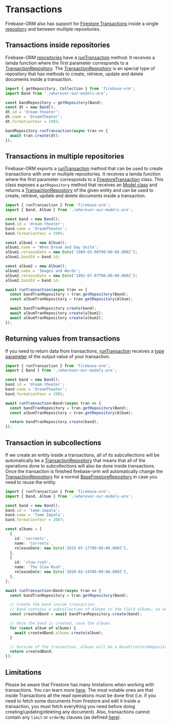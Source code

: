 # Transactions

Firebase-ORM also has support for [Firestore Transactions](https://firebase.google.com/docs/firestore/manage-data/transactions) inside a single [repository]() and between multiple repositories.

## Transactions inside repositories

Firebase-ORM [repositories](CORE_CONCEPTS.md#Firebase-ORMRepositories) have a [runTransaction](Classes/BaseFirestoreRepository.md#RunTransaction) method. It receives a lamda function where the first parameter corresponds to a [TransactionRepository](Classes/TransactionRepository.md). The [TransactionRepository](Classes/TransactionRepository.md) is an special type of repository that has methods to create, retrieve, update and delete documents inside a transaction.

```typescript
import { getRepository, Collection } from 'firebase-orm';
import Band from './wherever-our-models-are';

const bandRepository = getRepository(Band);
const dt = new Band();
dt.id = 'dream-theater';
dt.name = 'DreamTheater';
dt.formationYear = 1985;

bandRepository.runTransaction(async tran => {
  await tran.create(dt);
});
```

## Transactions in multiple repositories

Firebase-ORM exports a [runTransaction](Classes/BaseFirestoreRepository.md#RunTransaction) method that can be used to create transactions with one or multiple repositories. It receives a lamda function where the first parameter corresponds to a [FirestoreTransaction](Classes/FirestoreTransaction.md) class. This class exposes a `getRepository` method that receives an [Model class](CORE_CONCEPTS.md#Firebase-ORMModels) and returns a [TransactionRepository](Classes/TransactionRepository.md) of the given entity and can be used to create, retrieve, update and delete documents inside a transaction.

```typescript
import { runTransaction } from 'firebase-orm';
import { Band, Album } from './wherever-our-models-are';

const band = new Band();
band.id = 'dream-theater';
band.name = 'DreamTheater';
band.formationYear = 1985;

const album1 = new Album();
album1.name = 'When Dream and Day Unite';
album1.releaseDate = new Date('1989-03-06T00:00:00.000Z');
album1.bandId = band.id;

const album2 = new Album();
album2.name = 'Images and Words';
album2.releaseDate = new Date('1992-07-07T00:00:00.000Z');
album2.bandId = band.id;

await runTransaction(async tran => {
  const bandTranRepository = tran.getRepository(Band);
  const albumTranRepository = tran.getRepository(Album);

  await bandTranRepository.create(band);
  await albumTranRepository.create(album1);
  await albumTranRepository.create(album2);
});
```

## Returning values from transactions

If you need to return data from transactions, [runTransaction](Classes/BaseFirestoreRepository.md#RunTransaction) receives a [type parameter](https://www.typescriptlang.org/docs/handbook/generics.html#using-type-parameters-in-generic-constraints) of the output value of your transaction.

```typescript
import { runTransaction } from 'firebase-orm';
import { Band } from './wherever-our-models-are';

const band = new Band();
band.id = 'dream-theater';
band.name = 'DreamTheater';
band.formationYear = 1985;

await runTransaction<Band>(async tran => {
  const bandTranRepository = tran.getRepository(Band);
  const albumTranRepository = tran.getRepository(Album);

  return bandTranRepository.create(band);
});
```

## Transaction in subcollections

If we create an entity inside a transactions, all of its subcollections will be automatically be a [TransactionRepository](Classes/TransactionRepository.md) that means that all of the operations done to subcollections will also be done inside transactions. Once the transaction is finished firebase-orm will automatically change the [TransactionRepository](Classes/TransactionRepository.md) for a normal [BaseFirestoreRepository](CORE_CONCEPTS.md#Firebase-ORMRepositories) in case you need to reuse the entity.

```ts
import { runTransaction } from 'firebase-orm';
import { Band, Album } from './wherever-our-models-are';

const band = new Band();
band.id = 'tame-impala';
band.name = 'Tame Impala';
band.formationYear = 2007;

const albums = [
  {
    id: 'currents',
    name: 'Currents',
    releaseDate: new Date('2015-07-17T00:00:00.000Z'),
  },
  {
    id: 'slow-rush',
    name: 'The Slow Rush',
    releaseDate: new Date('2020-02-14T00:00:00.000Z'),
  },
];

await runTransaction<Band>(async tran => {
  const bandTranRepository = tran.getRepository(Band);

  // Create the band inside transaction.
  // Band contains a subcollection of Albums in the field albums, so when the band is created it will contain an albums field with TransactionRepository<Album> type.
  const createdBand = await bandTranRepository.create(band);

  // Once the band is created, save the albums
  for (const album of albums) {
    await createdBand.albums.create(album);
  }

  // Outside of the transaction, albums will be a BaseFirestoreRepository<Album>
  return createdBand;
});
```

## Limitations

Please be aware that Firestore has many limitations when working with transactions. You can learn more [here](https://firebase.google.com/docs/firestore/manage-data/transactions). The most notable ones are that inside Transactions all the read operations must be done first (i.e. if you need to fetch some documents from firestore and edit it inside a transaction, you must fetch everything you need before doing creating/updating/deleting any document). Also, transactions cannot contain any `limit` or `orderBy` clauses (as defined [here](READ_DATA.md#orderbyandlimit)).
